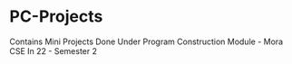 # PC-Projects
Contains Mini Projects Done Under Program Construction Module - Mora CSE In 22 - Semester 2
